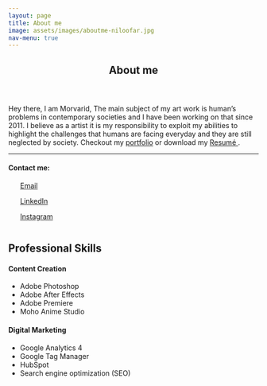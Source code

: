 ```yaml
---
layout: page
title: About me
image: assets/images/aboutme-niloofar.jpg
nav-menu: true
---
```

<div id="main" class="alt">
<section id="one">
	<div class="inner">
		<header class="major">
			<h1>About me</h1>
		</header>
        <div class="row">
	        <div class="9u 12u$(small)">
		        <p>Hey there, I am Morvarid, The main subject of my art work is human’s problems in contemporary societies and I have been working on that since 2011. I believe as a artist it is my responsibility to exploit my abilities to highlight the challenges that humans are facing everyday and they are still neglected by society. Checkout my <a href="/portfolio.html">portfolio</a> or download my <a href="{% link assets/cv/morvarid_cv.pdf %}"> Resumé </a>. </p>
                <hr/>
                <div class="row">
					<div class="3u 12u$(small)">
						<h4>Contact me:</h4>
					</div>
                    <div class="3u 12u$(small)">
						<ul id="customUL">
                            <a href="mailto:art.modi22@gmail.com" class="icon fa-envelope"> Email</a>
						</ul>
					</div>
					<div class="3u 12u$(small)">
						<ul id="customUL">
                            <a href="https://www.linkedin.com/in/morvarid-ghasemi-948b8388/" class="icon fa-linkedin-square"> LinkedIn</a>
						</ul>
					</div>
					<div class="3u 12u$(small)">
						<ul id="customUL">
                            <a href="https://www.instagram.com/morvarid_ghasemiii/" class="icon fa-instagram"> Instagram</a>
						</ul>
					</div>
				</div>
	        </div>
	        <div class="3u$ 12u$(small)">
		        <span class="image fit"><img src="{% link assets/images/morvarid2.jpg %}" alt="" /></span>
    	    </div>
        </div>
        <h2 id="elements">Professional Skills</h2>
        <div class="row">
            <div class="4u 12u$(small)">
                <h4>Content Creation</h4>
            	<ul>
			        <li>Adobe Photoshop</li>
			        <li>Adobe After Effects</li>
			        <li>Adobe Premiere</li>
                    <li>Moho Anime Studio</li>
		        </ul>
            </div>
            <div class="4u 12u$(small)">
                <h4>Digital Marketing</h4>
            	<ul>
			        <li>Google Analytics 4</li>
			        <li> Google Tag Manager</li>
			        <li>HubSpot</li>
                    <li>Search engine optimization (SEO)</li>
		        </ul>
            </div>
        </div>
    </div>
</section>

</div>